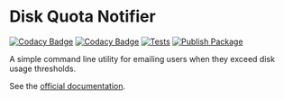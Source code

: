 # Disk Quota Notifier

[![Codacy Badge](https://app.codacy.com/project/badge/Grade/583c607400c2429ebbc1554d777d26b4)](https://app.codacy.com/gh/pitt-crc/quota_notifier/dashboard)
[![Codacy Badge](https://app.codacy.com/project/badge/Coverage/583c607400c2429ebbc1554d777d26b4)](https://app.codacy.com/gh/pitt-crc/quota_notifier/dashboard)
[![Tests](https://github.com/pitt-crc/quota_notifier/actions/workflows/PackageTest.yml/badge.svg)](https://github.com/pitt-crc/quota_notifier/actions/workflows/PackageTest.yml)
[![Publish Package](https://github.com/pitt-crc/quota_notifier/actions/workflows/PackagePublish.yml/badge.svg)](https://github.com/pitt-crc/quota_notifier/actions/workflows/PackagePublish.yml)

A simple command line utility for emailing users when they exceed disk usage thresholds.

See the [official documentation](https://crc-pages.pitt.edu/quota_notifier/).
